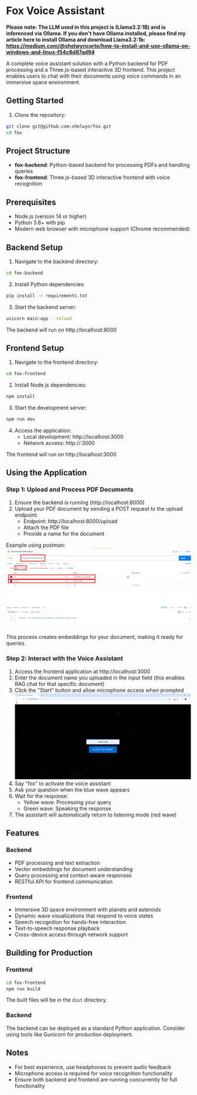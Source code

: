 # Fox Voice Assistant

**Please note: The LLM used in this project is (Llama3.2:1B) and is inferenced via Ollama. If you don't have Ollama installed, please find my article here to install Ollama and download Llama3.2:1b:
https://medium.com/@shelwyncorte/how-to-install-and-use-ollama-on-windows-and-linux-f54c8d87ad94**


A complete voice assistant solution with a Python backend for PDF processing and a Three.js-based interactive 3D frontend. This project enables users to chat with their documents using voice commands in an immersive space environment.

## Getting Started

1. Clone the repository:
```bash
git clone git@github.com:shelwyn/fox.git
cd fox
```

## Project Structure

- **fox-backend**: Python-based backend for processing PDFs and handling queries
- **fox-frontend**: Three.js-based 3D interactive frontend with voice recognition

## Prerequisites

- Node.js (version 14 or higher)
- Python 3.8+ with pip
- Modern web browser with microphone support (Chrome recommended)

## Backend Setup

1. Navigate to the backend directory:
```bash
cd fox-backend
```

2. Install Python dependencies:
```bash
pip install -r requirements.txt
```

3. Start the backend server:
```bash
uvicorn main:app --reload
```

The backend will run on http://localhost:8000

## Frontend Setup

1. Navigate to the frontend directory:
```bash
cd fox-frontend
```

2. Install Node.js dependencies:
```bash
npm install
```

3. Start the development server:
```bash
npm run dev
```

4. Access the application:
   - Local development: http://localhost:3000
   - Network access: http://<your-ip-address>:3000

The frontend will run on http://localhost:3000

## Using the Application

### Step 1: Upload and Process PDF Documents

1. Ensure the backend is running (http://localhost:8000)
2. Upload your PDF document by sending a POST request to the upload endpoint:
   - Endpoint: http://localhost:8000/upload
   - Attach the PDF file
   - Provide a name for the document

Example using postman:
![Fox Voice Assistant](postman.png)



This process creates embeddings for your document, making it ready for queries.

### Step 2: Interact with the Voice Assistant

1. Access the frontend application at http://localhost:3000
2. Enter the document name you uploaded in the input field (this enables RAG chat for that specific document)
3. Click the "Start" button and allow microphone access when prompted
![Fox Voice Assistant Interface](frontend.png "Fox Voice Assistant")
4. Say "fox" to activate the voice assistant
5. Ask your question when the blue wave appears
6. Wait for the response:
   - Yellow wave: Processing your query
   - Green wave: Speaking the response
7. The assistant will automatically return to listening mode (red wave)

## Features

### Backend
- PDF processing and text extraction
- Vector embeddings for document understanding
- Query processing and context-aware responses
- RESTful API for frontend communication

### Frontend
- Immersive 3D space environment with planets and asteroids
- Dynamic wave visualizations that respond to voice states
- Speech recognition for hands-free interaction
- Text-to-speech response playback
- Cross-device access through network support

## Building for Production

### Frontend
```bash
cd fox-frontend
npm run build
```
The built files will be in the `dist` directory.

### Backend
The backend can be deployed as a standard Python application. Consider using tools like Gunicorn for production deployment.

## Notes
- For best experience, use headphones to prevent audio feedback
- Microphone access is required for voice recognition functionality
- Ensure both backend and frontend are running concurrently for full functionality
